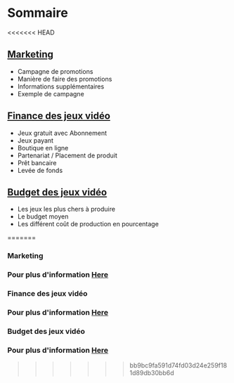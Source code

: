 # Sommaire

<<<<<<< HEAD
## [Marketing](MARKETING.md)

- Campagne de promotions
- Manière de faire des promotions
- Informations supplémentaires
- Exemple de campagne

## [Finance des jeux vidéo](Moyens_de_remuneration.md)

- Jeux gratuit avec Abonnement
- Jeux payant
- Boutique en ligne
- Partenariat / Placement de produit
- Prêt bancaire
- Levée de fonds


## [Budget des jeux vidéo](Budget_de_jeux_video.md)

- Les jeux les plus chers à produire
- Le budget moyen
- Les différent coût de production en pourcentage

=======
### Marketing
### Pour plus d'information [Here](./MARKETING.md)

### Finance des jeux vidéo
### Pour plus d'information [Here](./Moyens_de_remuneration.md)

### Budget des jeux vidéo
### Pour plus d'information [Here](./Budget_de_jeux_video.md)
>>>>>>> bb9bc9fa591d74fd03d24e259f181d89db30bb6d
